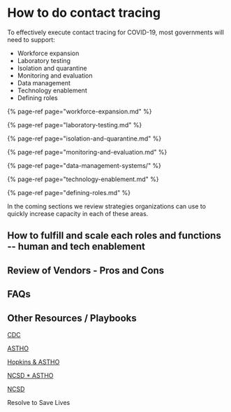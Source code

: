 # How to do contact tracing

To effectively execute contact tracing for COVID-19, most governments will need to support:

* Workforce expansion
* Laboratory testing
* Isolation and quarantine
* Monitoring and evaluation
* Data management
* Technology enablement
* Defining roles

{% page-ref page="workforce-expansion.md" %}

{% page-ref page="laboratory-testing.md" %}

{% page-ref page="isolation-and-quarantine.md" %}

{% page-ref page="monitoring-and-evaluation.md" %}

{% page-ref page="data-management-systems/" %}

{% page-ref page="technology-enablement.md" %}

{% page-ref page="defining-roles.md" %}

In the coming sections we review strategies organizations can use to quickly increase capacity in each of these areas.

## 

## 

## 

## 

## How to fulfill and scale each roles and functions -- human and tech enablement

## 

## Review of Vendors - Pros and Cons

## FAQs

## Other Resources / Playbooks

[CDC](https://www.cdc.gov/coronavirus/2019-ncov/php/open-america/contact-tracing.html)

[ASTHO](https://www.astho.org/COVID-19/A-National-Approach-for-Contact-Tracing/)

[Hopkins & ASTHO](https://www.centerforhealthsecurity.org/our-work/pubs_archive/pubs-pdfs/2020/200410-national-plan-to-contact-tracing.pdf)

[NCSD \* ASTHO](https://www.ncsddc.org/resource/making-contact-a-training-for-covid-19-contact-tracers/)

[NCSD](https://www.ncsddc.org/covid-command-center-std-program-resources/)

Resolve to Save Lives

